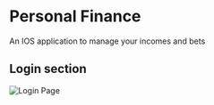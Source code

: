 # Personal Finance
An IOS application to manage your incomes and bets

## Login section
![Login Page](https://user-images.githubusercontent.com/4967157/52280541-87811c80-2932-11e9-808b-88d4bf3133b1.png)